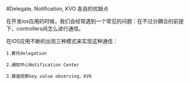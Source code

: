 
#Delegate, Notification, KVO 各自的优缺点

在开发ios应用的时候，我们会经常遇到一个常见的问题：在不过分耦合的前提下，controllers间怎么进行通信。

在iOS应用不断的出现三种模式来实现这种通信：

    1.委托delegation

    2.通知中心Notification Center

    3.键值观察key value observing，KVO
